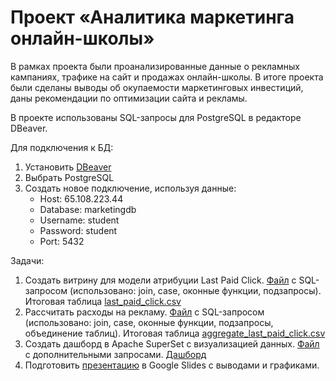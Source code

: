 # Проект «‎Аналитика маркетинга онлайн-школы»‎
В рамках проекта были проанализированные данные о рекламных кампаниях, трафике на сайт и продажах онлайн-школы. В итоге проекта были сделаны выводы об окупаемости маркетинговых инвестиций, даны рекомендации по оптимизации сайта и рекламы.


В проекте использованы SQL-запросы для PostgreSQL в редакторе DBeaver.


Для подключения к БД:
1. Установить [DBeaver](https://dbeaver.io/download/)
2. Выбрать PostgreSQL
3. Создать новое подключение, используя данные:
   * Host: 65.108.223.44 
   * Database: marketingdb 
   * Username: student 
   * Password: student 
   * Port: 5432
  

Задачи:
1. Создать витрину для модели атрибуции Last Paid Click. [Файл](https://github.com/katpvlv/Online-school-analytics-project/blob/main/last_paid_click.sql) с SQL-запросом (использовано: join, case, оконные функции, подзапросы). Итоговая таблица [last_paid_click.csv](https://github.com/katpvlv/Online-school-analytics-project/blob/main/last_paid_click.csv)
2. Рассчитать расходы на рекламу. [Файл](https://github.com/katpvlv/Online-school-analytics-project/blob/main/aggregate_last_paid_click.sql) с SQL-запросом (использовано: join, case, оконные функции, подзапросы, объединение таблиц). Итоговая таблица [aggregate_last_paid_click.csv](https://github.com/katpvlv/Online-school-analytics-project/blob/main/aggregate_last_paid_click.csv)
3. Создать дашборд в Apache SuperSet с визуализацией данных. [Файл](https://github.com/katpvlv/Online-school-analytics-project/blob/main/dashboard.sql) с дополнительными запросами. [Дашборд](https://a06e77b6.us1a.app.preset.io/superset/dashboard/10/?native_filters_key=OPX5NkIy-hkkX2GelXl-O5VszVgSJy0BpuXkUGG5Wip8Nsjivw1UZhCn6LhLoYDi)
4. Подготовить [презентацию](https://github.com/katpvlv/Online-school-analytics-project/blob/main/Presentation.pdf) в Google Slides с выводами и графиками.
